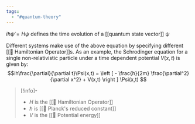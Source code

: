```yaml
---
tags:
  - "#quantum-theory"
---
```

$i \hbar \dot \psi = H \psi$ defines the time evolution of a [[quantum state vector]] $\psi$

Different systems make use of the above equation by specifying different [[📘 Hamiltonian Operator]]s. As an example, the Schrodinger equation for a single non-relativistic particle under a time dependent potential $V(x,t)$ is given by: $$ih\frac{\partial}{\partial t}\Psi(x,t) = \left [ - \frac{h}{2m} \frac{\partial^2}{\partial x^2} + V(x,t) \right ] \Psi(x,t) $$
>[!info]-
> - $H$ is the [[📘 Hamiltonian Operator]] 
> - $\hbar$ is [[📘 Planck's reduced constant]]
> - $V$ is the [[📘 Potential energy]]